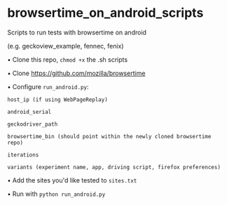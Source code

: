 # browsertime_on_android_scripts
Scripts to run tests with browsertime on android

(e.g. geckoview_example, fennec, fenix)

• Clone this repo, `chmod +x` the .sh scripts

• Clone https://github.com/mozilla/browsertime

• Configure `run_android.py`:

    host_ip (if using WebPageReplay)
    
    android_serial
    
    geckodriver_path
    
    browsertime_bin (should point within the newly cloned browsertime repo)
    
    iterations
    
    variants (experiment name, app, driving script, firefox preferences)

• Add the sites you'd like tested to `sites.txt`

• Run with `python run_android.py`
